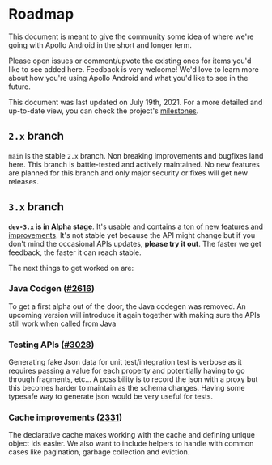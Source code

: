 # Roadmap

This document is meant to give the community some idea of where we're going with Apollo Android in the short and longer term. 

Please open issues or comment/upvote the existing ones for items you'd like to see added here. Feedback is very welcome! We'd love to learn more about how you're using Apollo Android and what you'd like to see in the future.

This document was last updated on July 19th, 2021. For a more detailed and up-to-date view, you can check the project's [milestones](https://github.com/apollographql/apollo-android/milestones?direction=asc&sort=title&state=open).

## `2.x` branch 

`main` is the stable `2.x` branch. Non breaking improvements and bugfixes land here. This branch is battle-tested and actively maintained. No new features are planned for this branch and only major security or fixes will get new releases.

## `3.x` branch

**`dev-3.x` is in Alpha stage**. It's usable and contains [a ton of new features and improvements](https://github.com/apollographql/apollo-android/releases/tag/v3.0.0-alpha01). It's not stable yet because the API might change but if you don't mind the occasional APIs updates, **please try it out**. The faster we get feedback, the faster it can reach stable.

The next things to get worked on are:


### Java Codgen ([#2616](https://github.com/apollographql/apollo-android/issues/2616))

To get a first alpha out of the door, the Java codegen was removed. An upcoming version will introduce it again together with making sure the APIs still work when called from Java

### Testing APIs ([#3028](https://github.com/apollographql/apollo-android/issues/3028))

Generating fake Json data for unit test/integration test is verbose as it requires passing a value for each property and potentially having to go through fragments, etc... A possibility is to record the json with a proxy but this becomes harder to maintain as the schema changes. Having some typesafe way to generate json would be very useful for tests.

### Cache improvements ([2331](https://github.com/apollographql/apollo-android/issues/2331))

The declarative cache makes working with the cache and defining unique object ids easier. We also want to include helpers to handle with common cases like pagination, garbage collection and eviction.

